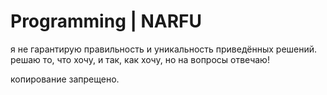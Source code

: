# Programming | NARFU

я не гарантирую правильность и уникальность приведённых решений. решаю то, что хочу, и так, как хочу, но на вопросы отвечаю!

копирование запрещено.